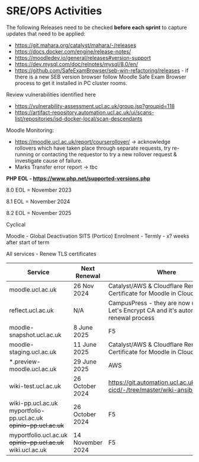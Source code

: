 SRE/OPS Activities
===================================

The following Releases need to be checked **before each sprint** to capture updates that need to be applied:

 - https://git.mahara.org/catalyst/mahara/-/releases 
 - https://docs.docker.com/engine/release-notes/
 - https://moodledev.io/general/releases#version-support
 - https://dev.mysql.com/doc/relnotes/mysql/8.0/en/
 - https://github.com/SafeExamBrowser/seb-win-refactoring/releases - if there is a new SEB version browser follow Moodle Safe Exam Browser process to get it installed in PC cluster rooms.

 Review vulnerabilities identified here

 - https://vulnerability-assessment.ucl.ac.uk/group.jsp?groupid=118
 - https://artifact-repository.automation.ucl.ac.uk/ui/scans-list/repositories/isd-docker-local/scan-descendants

Moodle Monitoring:

 - https://moodle.ucl.ac.uk/report/courserollover/ → acknowledge rollovers which have taken place through separate requests, try re-running or contacting the requestor to try a new rollover request & investigate cause of failure.
 - Marks Transfer error report → tbc



**PHP EOL - https://www.php.net/supported-versions.php**

8.0 EOL = November 2023

8.1 EOL = November 2024

8.2 EOL = November 2025



Cyclical

Moodle - Global Deactivation SITS (Portico) Enrolment - Termly - x? weeks after start of term

All services - Renew TLS certificates

| Service  | Next Renewal | Where |
| -------- | ------- |-------|
| moodle.ucl.ac.uk  | 26 Nov 2024| Catalyst/AWS & Cloudflare Renewing SSL Certificate for Moodle in Cloudflare |
| reflect.ucl.ac.uk  | N/A| CampusPress  - they are now using the Let's Encrypt CA and it's automated renewal process |
| moodle-snapshot.ucl.ac.uk  | 8 June 2025| F5 |
| moodle-staging.ucl.ac.uk  | 11 June 2025| Catalyst/AWS & Cloudflare Renewing SSL Certificate for Moodle in Cloudflare |
| *.preview-moodle.ucl.ac.uk  | 29 June 2025 | AWS |
| wiki-test.ucl.ac.uk  | 26 October 2024 | https://git.automation.ucl.ac.uk/wiki/wiki-cicd/-/tree/master/wiki-ansible/certs |	 	
| wiki-pp.ucl.ac.uk <br> myportfolio-pp.ucl.ac.uk <br> <s>opinio-pp.ucl.ac.uk</s>  | 26 October 2024 | F5 |		
| myportfolio.ucl.ac.uk <br> <s>opinio-pp.ucl.ac.uk</s> <br>  wiki.ucl.ac.uk  | 14 November 2024 | F5 |

		
	



		
		


	


	